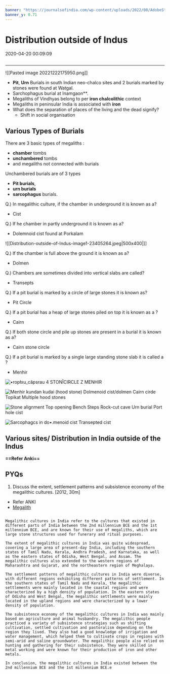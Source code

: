 ```yaml
---
banner: "https://journalsofindia.com/wp-content/uploads/2022/08/AdobeStock_388816068-scaled-1.jpg"
banner_y: 0.71
---
```


# Distribution outside of Indus

2020-04-20 00:09:09

```toc
```

---

![[Pasted image 20221222175950.png]]

- **Pit**, **Urn** Burials in south Indian neo-chalco sites and 2 burials marked by stones were found at Watgal.
- Sarchophagus burial at Inamgaon**.
- Megaliths of Vindhyas belong to per **iron chalcolithic** context
- Megaliths in peninsular India is associated with **iron**
- What does the separation of places of the living and the dead signify?
	- Shift in social organisation

## Various Types of Burials

There are 3 basic types of megaliths :

- **chamber** tombs
- **unchambered** tombs
- and megaliths not connected with burials

Unchambered burials are of 3 types

- **Pit burials**,
- **urn burials**
- **sarcophagus** burials.

Q.) In megalithic culture, if the chamber in underground it is known as a?

- Cist

Q.) If he chamber in partly underground it is known as a?

- Dolemnoid cist found at Porkalam

![[Distribution-outside-of-Indus-image1-23405264.jpeg|500x400|]]

Q.) If the chamber is full above the ground it is known as a?

- Dolmen

Q.) Chambers are sometimes divided into vertical slabs are called?

- Transepts

Q.) If a pit burial is marked by a circle of large stones it is known as?

- Pit Circle

Q.) If a pit burial has a heap of large stones piled on top it is known as a ?

- Cairn

Q.) If both stone circle and pile up stones are present in a burial it is known as a?

- Cairn stone circle

Q.) If a pit burial is marked by a single large standing stone slab it is called a ?

- Menhir

![•ropłxu_câpsrau 4 STONÎCIRCLE Z MENHIR ](Distribution-outside-of-Indus-image3-23405264.png)

![Menhir kundan kudai (hood stone) Dolmenoid cist/dolmen Cairn cirde Topikat Multiple hood stones ](Distribution-outside-of-Indus-image4-23405264.png)

![Stone alignment Top opening Bench Steps Rock-cut cave Urn burial Port hole cist ](Distribution-outside-of-Indus-image5-23405264.png)

![Sarcophagcs in do•.menoid cist Transepted cist ](Distribution-outside-of-Indus-image6-23405264.png)

## Various sites/ Distribution in India outside of the Indus

**==Refer Anki==**

## PYQs

1. Discuss the extent, settlement patterns and subsistence economy of the megalithic cultures. [2012, 30m]
- Refer ANKI
- [Megalith](onenote:....Things%20to%20Note.one#Megalith&section-id={DFAC8016-FF28-45C2-BD61-9F262527F659}&page-id={1DC85863-04B6-43AF-8D4E-EBB7C9599E7A}&end&base-path=https://d.docs.live.net/bbc8be5bd337910c/Documents/History%20Optional)

```ad-Answer

Megalithic cultures in India refer to the cultures that existed in different parts of India between the 2nd millennium BCE and the 1st millennium BCE, and are known for their use of megaliths, which are large stone structures used for funerary and ritual purposes.

The extent of megalithic cultures in India was quite widespread, covering a large area of present-day India, including the southern states of Tamil Nadu, Kerala, Andhra Pradesh, and Karnataka, as well as the eastern states of Odisha, West Bengal, and Assam. The megalithic cultures also extended to the western regions of Maharashtra and Gujarat, and the northeastern region of Meghalaya.

The settlement patterns of megalithic cultures in India were diverse, with different regions exhibiting different patterns of settlement. In the southern states of Tamil Nadu and Kerala, the megalithic settlements were mainly located in the coastal regions and were characterized by a high density of population. In the eastern states of Odisha and West Bengal, the megalithic settlements were mainly located in the upland regions and were characterized by a lower density of population.

The subsistence economy of the megalithic cultures in India was mainly based on agriculture and animal husbandry. The megalithic people practiced a variety of subsistence strategies such as shifting cultivation, settled cultivation and pastoralism depending on the region they lived. They also had a good knowledge of irrigation and water management, which helped them to cultivate crops in regions with semi-arid and saline groundwater. The megalithic people also relied on hunting and gathering for their subsistence. They were skilled in metal working and were known for their production of iron and other metals.

In conclusion, the megalithic cultures in India existed between the 2nd millennium BCE and the 1st millennium BCE.e

```
